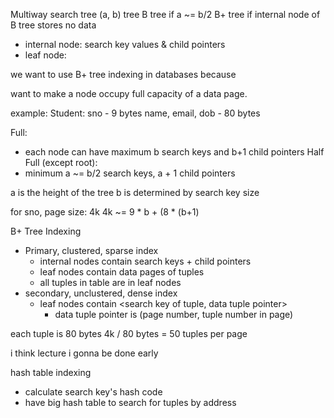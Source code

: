 Multiway search tree
(a, b) tree
B tree if a ~= b/2
B+ tree if internal node of B tree stores no data
- internal node: search key values & child pointers
- leaf node: 

we want to use B+ tree indexing in databases because 

want to make a node occupy full capacity of a data page.

example:
Student:
sno - 9 bytes
name, email, dob - 80 bytes


Full:
- each node can have maximum b search keys and b+1 child pointers
Half Full (except root):
- minimum a ~= b/2 search keys, a + 1 child pointers

a is the height of the tree
b is determined by search key size

for sno,
page size: 4k
4k ~= 9 * b + (8 * (b+1)

B+ Tree Indexing 
- Primary, clustered, sparse index 
	- internal nodes contain search keys + child pointers
	- leaf nodes contain data pages of tuples
	- all tuples in table are in leaf nodes
- secondary, unclustered, dense index 
	- leaf nodes contain \<search key of tuple, data tuple pointer>
		- data tuple pointer is (page number, tuple number in page)

each tuple is 80 bytes
4k / 80 bytes = 50 tuples per page

i think lecture i gonna be done early

hash table indexing
- calculate search key's hash code
- have big hash table to search for tuples by address

